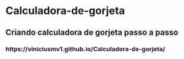 # Calculadora-de-gorjeta

<h2> Criando calculadora de gorjeta passo a passo</h2>

<h3> https://viniciusmv1.github.io/Calculadora-de-gorjeta/</h3>

